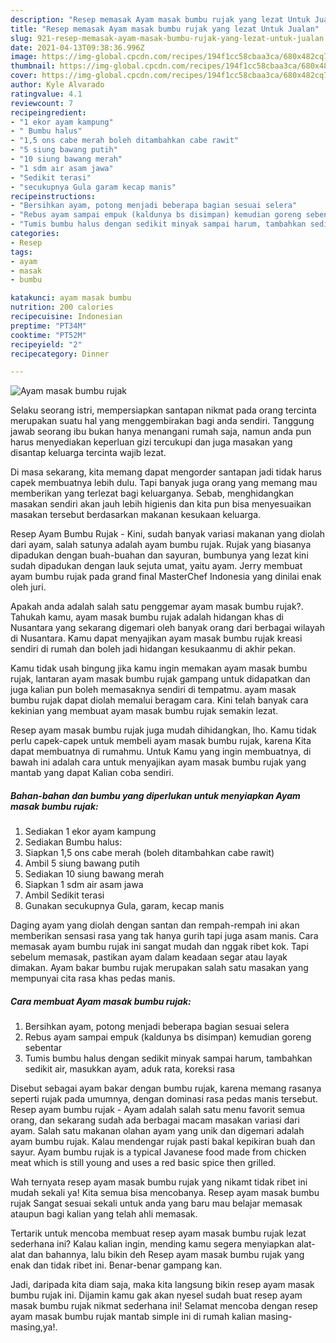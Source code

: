 ```yaml
---
description: "Resep memasak Ayam masak bumbu rujak yang lezat Untuk Jualan"
title: "Resep memasak Ayam masak bumbu rujak yang lezat Untuk Jualan"
slug: 921-resep-memasak-ayam-masak-bumbu-rujak-yang-lezat-untuk-jualan
date: 2021-04-13T09:38:36.996Z
image: https://img-global.cpcdn.com/recipes/194f1cc58cbaa3ca/680x482cq70/ayam-masak-bumbu-rujak-foto-resep-utama.jpg
thumbnail: https://img-global.cpcdn.com/recipes/194f1cc58cbaa3ca/680x482cq70/ayam-masak-bumbu-rujak-foto-resep-utama.jpg
cover: https://img-global.cpcdn.com/recipes/194f1cc58cbaa3ca/680x482cq70/ayam-masak-bumbu-rujak-foto-resep-utama.jpg
author: Kyle Alvarado
ratingvalue: 4.1
reviewcount: 7
recipeingredient:
- "1 ekor ayam kampung"
- " Bumbu halus"
- "1,5 ons cabe merah boleh ditambahkan cabe rawit"
- "5 siung bawang putih"
- "10 siung bawang merah"
- "1 sdm air asam jawa"
- "Sedikit terasi"
- "secukupnya Gula garam kecap manis"
recipeinstructions:
- "Bersihkan ayam, potong menjadi beberapa bagian sesuai selera"
- "Rebus ayam sampai empuk (kaldunya bs disimpan) kemudian goreng sebentar"
- "Tumis bumbu halus dengan sedikit minyak sampai harum, tambahkan sedikit air, masukkan ayam, aduk rata, koreksi rasa"
categories:
- Resep
tags:
- ayam
- masak
- bumbu

katakunci: ayam masak bumbu 
nutrition: 200 calories
recipecuisine: Indonesian
preptime: "PT34M"
cooktime: "PT52M"
recipeyield: "2"
recipecategory: Dinner

---
```



![Ayam masak bumbu rujak](https://img-global.cpcdn.com/recipes/194f1cc58cbaa3ca/680x482cq70/ayam-masak-bumbu-rujak-foto-resep-utama.jpg)

Selaku seorang istri, mempersiapkan santapan nikmat pada orang tercinta merupakan suatu hal yang menggembirakan bagi anda sendiri. Tanggung jawab seorang ibu bukan hanya menangani rumah saja, namun anda pun harus menyediakan keperluan gizi tercukupi dan juga masakan yang disantap keluarga tercinta wajib lezat.

Di masa  sekarang, kita memang dapat mengorder santapan jadi tidak harus capek membuatnya lebih dulu. Tapi banyak juga orang yang memang mau memberikan yang terlezat bagi keluarganya. Sebab, menghidangkan masakan sendiri akan jauh lebih higienis dan kita pun bisa menyesuaikan masakan tersebut berdasarkan makanan kesukaan keluarga. 

Resep Ayam Bumbu Rujak - Kini, sudah banyak variasi makanan yang diolah dari ayam, salah satunya adalah ayam bumbu rujak. Rujak yang biasanya dipadukan dengan buah-buahan dan sayuran, bumbunya yang lezat kini sudah dipadukan dengan lauk sejuta umat, yaitu ayam. Jerry membuat ayam bumbu rujak pada grand final MasterChef Indonesia yang dinilai enak oleh juri.

Apakah anda adalah salah satu penggemar ayam masak bumbu rujak?. Tahukah kamu, ayam masak bumbu rujak adalah hidangan khas di Nusantara yang sekarang digemari oleh banyak orang dari berbagai wilayah di Nusantara. Kamu dapat menyajikan ayam masak bumbu rujak kreasi sendiri di rumah dan boleh jadi hidangan kesukaanmu di akhir pekan.

Kamu tidak usah bingung jika kamu ingin memakan ayam masak bumbu rujak, lantaran ayam masak bumbu rujak gampang untuk didapatkan dan juga kalian pun boleh memasaknya sendiri di tempatmu. ayam masak bumbu rujak dapat diolah memalui beragam cara. Kini telah banyak cara kekinian yang membuat ayam masak bumbu rujak semakin lezat.

Resep ayam masak bumbu rujak juga mudah dihidangkan, lho. Kamu tidak perlu capek-capek untuk membeli ayam masak bumbu rujak, karena Kita dapat membuatnya di rumahmu. Untuk Kamu yang ingin membuatnya, di bawah ini adalah cara untuk menyajikan ayam masak bumbu rujak yang mantab yang dapat Kalian coba sendiri.

<!--inarticleads1-->

##### Bahan-bahan dan bumbu yang diperlukan untuk menyiapkan Ayam masak bumbu rujak:

1. Sediakan 1 ekor ayam kampung
1. Sediakan  Bumbu halus:
1. Siapkan 1,5 ons cabe merah (boleh ditambahkan cabe rawit)
1. Ambil 5 siung bawang putih
1. Sediakan 10 siung bawang merah
1. Siapkan 1 sdm air asam jawa
1. Ambil Sedikit terasi
1. Gunakan secukupnya Gula, garam, kecap manis


Daging ayam yang diolah dengan santan dan rempah-rempah ini akan memberikan sensasi rasa yang tak hanya gurih tapi juga asam manis. Cara memasak ayam bumbu rujak ini sangat mudah dan nggak ribet kok. Tapi sebelum memasak, pastikan ayam dalam keadaan segar atau layak dimakan. Ayam bakar bumbu rujak merupakan salah satu masakan yang mempunyai cita rasa khas pedas manis. 

<!--inarticleads2-->

##### Cara membuat Ayam masak bumbu rujak:

1. Bersihkan ayam, potong menjadi beberapa bagian sesuai selera
1. Rebus ayam sampai empuk (kaldunya bs disimpan) kemudian goreng sebentar
1. Tumis bumbu halus dengan sedikit minyak sampai harum, tambahkan sedikit air, masukkan ayam, aduk rata, koreksi rasa


Disebut sebagai ayam bakar dengan bumbu rujak, karena memang rasanya seperti rujak pada umumnya, dengan dominasi rasa pedas manis tersebut. Resep ayam bumbu rujak - Ayam adalah salah satu menu favorit semua orang, dan sekarang sudah ada berbagai macam masakan variasi dari ayam. Salah satu makanan olahan ayam yang unik dan digemari adalah ayam bumbu rujak. Kalau mendengar rujak pasti bakal kepikiran buah dan sayur. Ayam bumbu rujak is a typical Javanese food made from chicken meat which is still young and uses a red basic spice then grilled. 

Wah ternyata resep ayam masak bumbu rujak yang nikamt tidak ribet ini mudah sekali ya! Kita semua bisa mencobanya. Resep ayam masak bumbu rujak Sangat sesuai sekali untuk anda yang baru mau belajar memasak ataupun bagi kalian yang telah ahli memasak.

Tertarik untuk mencoba membuat resep ayam masak bumbu rujak lezat sederhana ini? Kalau kalian ingin, mending kamu segera menyiapkan alat-alat dan bahannya, lalu bikin deh Resep ayam masak bumbu rujak yang enak dan tidak ribet ini. Benar-benar gampang kan. 

Jadi, daripada kita diam saja, maka kita langsung bikin resep ayam masak bumbu rujak ini. Dijamin kamu gak akan nyesel sudah buat resep ayam masak bumbu rujak nikmat sederhana ini! Selamat mencoba dengan resep ayam masak bumbu rujak mantab simple ini di rumah kalian masing-masing,ya!.

